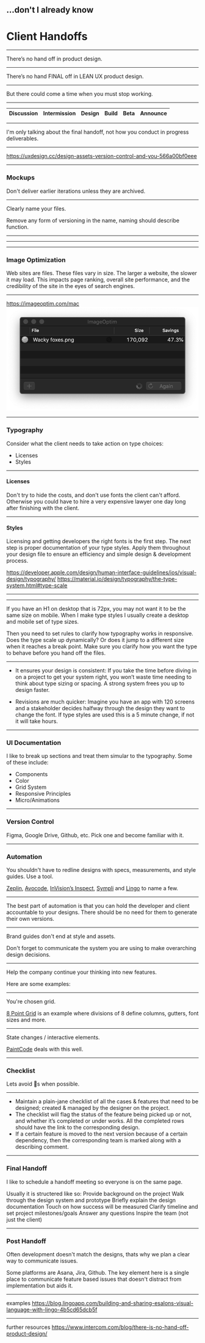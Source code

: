 
## …don't I already know
# Client Handoffs

---

There’s no hand off in product design.

---

There’s no hand FINAL off in LEAN UX product design.

---

But there could come a time when you must stop working.

---

| Discussion | Intermission | Design | Build | Beta | Announce |
|-|-|-|-|-|-|


---

I'm only talking about the final handoff, not how you conduct in progress deliverables.

---

https://uxdesign.cc/design-assets-version-control-and-you-566a00bf0eee

---

### Mockups

Don't deliver earlier iterations unless they are archived.

---

Clearly name your files.

Remove any form of versioning in the name, naming should describe function.

---

<!-- .slide: class="contained" data-background="./assets/img/bad-naming.png" -->

---

<!-- .slide: class="contained" data-background="./assets/img/good-naming.png" -->

---

### Image Optimization

Web sites are files. These files vary in size. The larger a website, the slower it may load. This impacts page ranking, overall site performance, and the credibility of the site in the eyes of search engines.

---

https://imageoptim.com/mac
<img src="./assets/img/imageoptim.png"/>

---

### Typography

Consider what the client needs to take action on type choices:

* Licenses
* Styles

---

#### Licenses
Don't try to hide the costs, and don't use fonts the client can't afford. Otherwise you could have to hire a very expensive lawyer one day long after finishing with the client.

---

#### Styles
Licensing and getting developers the right fonts is the first step. The next step is proper documentation of your type styles. Apply them throughout your design file to ensure an efficiency and simple design & development process.

https://developer.apple.com/design/human-interface-guidelines/ios/visual-design/typography/
https://material.io/design/typography/the-type-system.html#type-scale

---

<!-- .slide: class="contained" data-background="./assets/img/type-styles.png" -->

---

If you have an H1 on desktop that is 72px, you may not want it to be the same size on mobile. When I make type styles I usually create a desktop and mobile set of type sizes.

Then you need to set rules to clarify how typography works in responsive. Does the type scale up dynamically? Or does it jump to a different size when it reaches a break point. Make sure you clarify how you want the type to behave before you hand off the files.

---

* It ensures your design is consistent: If you take the time before diving in on a project to get your system right, you won’t waste time needing to think about type sizing or spacing. A strong system frees you up to design faster.

* Revisions are much quicker: Imagine you have an app with 120 screens and a stakeholder decides halfway through the design they want to change the font. If type styles are used this is a 5 minute change, if not it will take hours.

---

### UI Documentation

I like to break up sections and treat them simular to the typography. Some of these include:

* Components
* Color
* Grid System
* Responsive Principles
* Micro/Animations 

---

### Version Control

Figma, Google Drive, Github, etc. Pick one and become familiar with it.

---

### Automation

You shouldn't have to redline designs with specs, measurements, and style guides. Use a tool.

[Zeplin](https://zeplin.io/?ref=uxtools.co), [Avocode](https://avocode.com/?ref=uxtools.co), [InVision’s Inspect](http://blog.invisionapp.com/insight-ui-designers-developers-collaboration), [Sympli](https://sympli.io) and [Lingo](https://www.lingoapp.com/) to name a&nbsp;few.

---

The best part of automation is that you can hold the developer and client accountable to your designs. There should be no need for them to generate their own versions.

---

Brand guides don't end at style and assets.

Don't forget to communicate the system you are using to make overarching design decisions. 

---

Help the company continue your thinking into new features.

Here are some examples:

---

You're chosen grid.

[8 Point Grid](https://spec.fm/specifics/8-pt-grid) is an example where divisions of 8 define columns, gutters, font sizes and more.

---

State changes / interactive elements.

[PaintCode](https://medium.com/sketch-app-sources/design-to-development-my-process-for-ios-asset-management-and-handoff-da4fb7d9471e#.nc5kn3sbp) deals with this well.

---

### Checklist

Lets avoid 🤦s when possible.

---

* Maintain a plain-jane checklist of all the cases & features that need to be designed; created & managed by the designer on the project.
* The checklist will flag the status of the feature being picked up or not, and whether it’s completed or under works. All the completed rows should have the link to the corresponding design.
* If a certain feature is moved to the next version because of a certain dependency, then the corresponding team is marked along with a describing comment.

---

### Final Handoff

I like to schedule a handoff meeting so everyone is on the same page.

Usually it is structered like so:
   Provide background on the project
   Walk through the design system and prototype
   Briefly explain the design documentation
   Touch on how success will be measured
   Clarify timeline and set project milestones/goals
   Answer any questions
   Inspire the team (not just the client)

---

### Post Handoff

Often development doesn't match the designs, thats why we plan a clear way to communicate issues.

Some platforms are Asana, Jira, Github.
The key element here is a single place to communicate feature based issues that doesn't distract from implementation but aids it.

---

examples
https://blog.lingoapp.com/building-and-sharing-esalons-visual-language-with-lingo-4b5cd65dcb5f

---

further resources
https://www.intercom.com/blog/there-is-no-hand-off-product-design/

